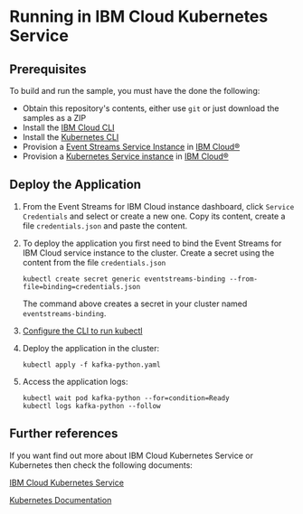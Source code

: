 # Running in IBM Cloud Kubernetes Service

## Prerequisites
To build and run the sample, you must have the done the following:

* Obtain this repository's contents, either use `git` or just download the samples as a ZIP
* Install the [IBM Cloud CLI](https://cloud.ibm.com/docs/cli?topic=cloud-cli-install-ibmcloud-cli)
* Install the [Kubernetes CLI](https://kubernetes.io/docs/tasks/tools/install-kubectl/)
* Provision a [Event Streams Service Instance](https://cloud.ibm.com/catalog/services/event-streams) in [IBM Cloud®](https://cloud.ibm.com/)
* Provision a [Kubernetes Service instance](https://cloud.ibm.com/kubernetes/catalog/cluster) in [IBM Cloud®](https://cloud.ibm.com/)


## Deploy the Application

1. From the Event Streams for IBM Cloud instance dashboard, click `Service Credentials` and select or create a new one. Copy its content, create a file `credentials.json` and paste the content.
2. To deploy the application you first need to bind the Event Streams for IBM Cloud service instance to the cluster. Create a secret using the content from the file `credentials.json`
    ```shell
    kubectl create secret generic eventstreams-binding --from-file=binding=credentials.json
    ```
    The command above creates a secret in your cluster named `eventstreams-binding`. 
3. [Configure the CLI to run kubectl](https://cloud.ibm.com/docs/containers?topic=containers-cs_cli_install#cs_cli_configure)

4. Deploy the application in the cluster:
    ```shell
    kubectl apply -f kafka-python.yaml
    ```
5. Access the application logs:
    ```shell
    kubectl wait pod kafka-python --for=condition=Ready
    kubectl logs kafka-python --follow
    ```

## Further references

If you want find out more about IBM Cloud Kubernetes Service or Kubernetes then check the following documents:

[IBM Cloud Kubernetes Service](https://www.ibm.com/cloud/container-service)

[Kubernetes Documentation](https://kubernetes.io/docs/home/)


